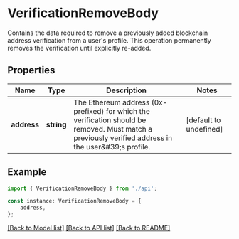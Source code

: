 # VerificationRemoveBody

Contains the data required to remove a previously added blockchain address verification from a user\'s profile. This operation permanently removes the verification until explicitly re-added.

## Properties

Name | Type | Description | Notes
------------ | ------------- | ------------- | -------------
**address** | **string** | The Ethereum address (0x-prefixed) for which the verification should be removed. Must match a previously verified address in the user\&#39;s profile. | [default to undefined]

## Example

```typescript
import { VerificationRemoveBody } from './api';

const instance: VerificationRemoveBody = {
    address,
};
```

[[Back to Model list]](../README.md#documentation-for-models) [[Back to API list]](../README.md#documentation-for-api-endpoints) [[Back to README]](../README.md)
